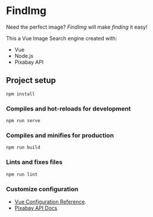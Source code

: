 # FindImg

Need the perfect image? _FindImg_ will make _finding_ it easy!

This a Vue Image Search engine created with:
* Vue
* Node.js
* Pixabay API

## Project setup
```
npm install
```

### Compiles and hot-reloads for development
```
npm run serve
```

### Compiles and minifies for production
```
npm run build
```

### Lints and fixes files
```
npm run lint
```

### Customize configuration
* [Vue Configuration Reference](https://cli.vuejs.org/config/).
* [Pixabay API Docs](https://pixabay.com/api/docs/)

